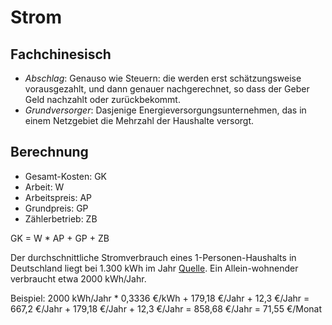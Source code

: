 # Strom

## Fachchinesisch

- *Abschlag*: Genauso wie Steuern: die werden erst schätzungsweise vorausgezahlt, und dann genauer nachgerechnet, so dass der Geber Geld nachzahlt oder zurückbekommt.
- *Grundversorger*: Dasjenige Energieversorgungsunternehmen, das in einem Netzgebiet die Mehrzahl der Haushalte versorgt.


## Berechnung
- Gesamt-Kosten: GK
- Arbeit: W
- Arbeitspreis: AP
- Grundpreis: GP
- Zählerbetrieb: ZB

GK = W * AP + GP + ZB

Der durchschnittliche Stromverbrauch eines 1-Personen-Haushalts in Deutschland liegt bei 1.300 kWh im Jahr [Quelle](https://www.stromauskunft.de/stromverbrauch/wie-viel-strom-verbraucht-eine-person/). Ein Allein-wohnender verbraucht etwa 2000 kWh/Jahr.


Beispiel: 
  2000 kWh/Jahr * 0,3336 €/kWh + 179,18 €/Jahr + 12,3 €/Jahr 
= 667,2 €/Jahr                 + 179,18 €/Jahr + 12,3 €/Jahr 
= 858,68 €/Jahr
= 71,55 €/Monat
